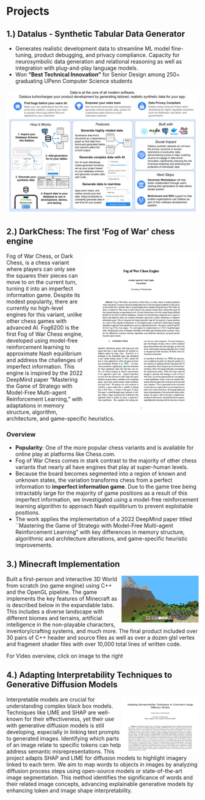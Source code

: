 # Projects

## 1.) Datalus - Synthetic Tabular Data Generator
* Generates realistic development data to streamline ML model fine-tuning, product debugging, and privacy compliance. Capacity for neurosymbolic data generation and relational reasoning as well as integration with plug-and-play language models.
* Won **“Best Technical Innovation”** for Senior Design among 250+ graduating UPenn Computer Science students

<div style="text-align: center;">
    <a href="https://www.youtube.com/watch?v=PxgdReDr7-c">
        <img src="Datalus - Synthetic Data Generation/img/DatalusPoster.png" alt="IMAGE ALT TEXT HERE" width="1000"/>
    </a>
</div>

## 2.) DarkChess: The first 'Fog of War' chess engine

<a href="img/fog_of_war_chess-writeup.pdf" target="_blank">
    <img src="Fog of War Chess Engine/img/FogOfWarPaperFirstPage.png" align="right"
         alt="Size Limit logo by Anton Lovchikov" width="300" height="423">
</a>

Fog of War Chess, or Dark Chess, is a chess variant where players can only see the squares their pieces can move to on the current turn, turning it into an imperfect information game. Despite its modest popularity, there are currently no high-level engines for this variant, unlike other chess games with advanced AI. Fog6200 is the first Fog of War Chess engine, developed using model-free reinforcement learning to approximate Nash equilibrium and address the challenges of imperfect information. This engine is inspired by the 2022 DeepMind paper “Mastering the Game of Stratego with Model-Free Multi-agent Reinforcement Learning,” with adaptations in memory structure, algorithm, architecture, and game-specific heuristics.

### Overview
* **Popularity**: One of the more popular chess variants and is available for online play at platforms like Chess.com.
* Fog of War Chess comes in stark contrast to the majority of other chess variants that nearly all have engines that play at super-human levels.
* Because the board becomes segmented into a region of known and unknown states, the variation transforms chess from a perfect information to **imperfect information game**. Due to the game tree being intractably large for the majority of game positions as a result of this imperfect information, we investigated using a model-free reinforcement learning algorithm to approach Nash equilibrium to prevent exploitable positions.
* The work applies the implementation of a 2022 DeepMind paper titled ``Mastering the Game of Stratego with Model-Free Multi-agent Reinforcement Learning" with key differences in memory structure, algorithmic and architecture alterations, and game-specific heuristic improvements.


## 3.) Minecraft Implementation
<a href="https://www.youtube.com/watch?v=OOhRqecWjTQ&t=1s" target="_blank">
    <img src="Minecraft Implementation/img/MountainBiome.jpg" align="right" alt="Size Limit logo by Anton Lovchikov" width="40%">
</a>

Built a first-person and interactive 3D World from scratch (no game engine) using C++ and the OpenGL pipeline. The game implements the key features of Minecraft as is described below in the expandable tabs. This includes a diverse landscape with different biomes and terrains, artificial intelligence in the non-playable characters, inventory/crafting systems, and much more. The final product included over 30 pairs of C++ header and source files as well as over a dozen glsl vertex and fragment shader files with over 10,000 total lines of written code. 

For Video overview, click on image to the right



## 4.) Adapting Interpretability Techniques to Generative Diffusion Models

<div style="text-align: center;">
    <a href="Interpretability of Diffusion Models/img/trustworthymachinelearning_diffusion.pdf">
        <img src="Interpretability of Diffusion Models/img/TrustworthyML.png" alt="IMAGE ALT TEXT HERE" width=40% align="right"/>
    </a>
</div>

Interpretable models are crucial for understanding complex black box models. Techniques like LIME and SHAP are well-known for their effectiveness, yet their use with generative diffusion models is still developing, especially in linking text prompts to generated images. Identifying which parts of an image relate to specific tokens can help address semantic misrepresentations. This project adapts SHAP and LIME for diffusion models to highlight imagery linked to each term. We aim to map words to objects in images by analyzing diffusion process steps using open-source models or state-of-the-art image segmentation. This method identifies the significance of words and their related image concepts, advancing explainable generative models by enhancing token and image shape interpretability.


